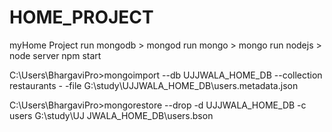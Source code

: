 # HOME_PROJECT
myHome Project
run mongodb > mongod
run mongo > mongo
run nodejs > node server
npm start


C:\Users\BhargaviPro>mongoimport --db UJJWALA_HOME_DB --collection restaurants -
-file G:\study\UJJWALA_HOME_DB\users.metadata.json

C:\Users\BhargaviPro>mongorestore --drop -d UJJWALA_HOME_DB -c users G:\study\UJ
JWALA_HOME_DB\users.bson